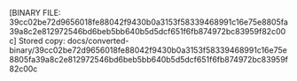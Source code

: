 [BINARY FILE: 39cc02be72d9656018fe88042f9430b0a3153f58339468991c16e75e8805fa39a8c2e812972546bd6beb5bb640b5d5dcf651f6fb874972bc83959f82c00c]
Stored copy: docs/converted-binary/39cc02be72d9656018fe88042f9430b0a3153f58339468991c16e75e8805fa39a8c2e812972546bd6beb5bb640b5d5dcf651f6fb874972bc83959f82c00c
